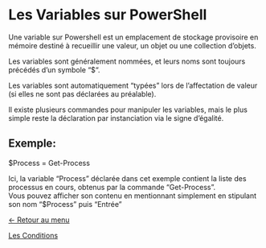 # Les Variables sur PowerShell

Une variable sur Powershell est un emplacement de stockage provisoire en mémoire destiné à recueillir une valeur, un objet ou une collection d’objets. 

Les variables sont généralement nommées, et leurs noms sont toujours précédés d’un symbole “$“. 

Les variables sont automatiquement “typées” lors de l’affectation de valeur (si elles ne sont pas déclarées au préalable).  

Il existe plusieurs commandes pour manipuler les variables, mais le plus simple reste la déclaration par instanciation via le signe d’égalité.

## Exemple:

$Process = Get-Process

Ici, la variable “Process” déclarée dans cet exemple contient la liste des processus en cours, obtenus par la commande “Get-Process”.   
Vous pouvez afficher son contenu en mentionnant simplement en stipulant son nom “$Process” puis “Entrée”

[← Retour au menu](https://github.com/mveron13/cours.linux/blob/main/README.md)


[Les Conditions](https://github.com/mveron13/cours.linux/blob/main/powershell/Conditions_if_else.md)
